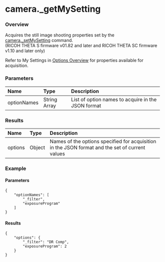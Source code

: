 # camera.\_getMySetting

### Overview

Acquires the still image shooting properties set by the [camera.\_setMySetting](camera._set_my_setting.md) command.   
(RICOH THETA S firmware v01.82 and later and RICOH THETA SC firmware v1.10 and later only)

Refer to My Settings in [Options Overview](../options.md) for properties available for acquisition.

### Parameters

| Name | Type | Description |
|:--|:--|:--|
| optionNames | String Array | List of option names to acquire in the JSON format |

### Results

| Name | Type | Description |
|:--|:--|:--|
| options | Object | Names of the options specified for acquisition in the JSON format and the set of current values |

### Example

#### Parameters

```
{
    "optionNames": [
        "_filter",
        "exposureProgram"
    ]
}
```

#### Results

```
{
    "options": {
        "_filter": "DR Comp",
        "exposureProgram": 2
    }
}
```
